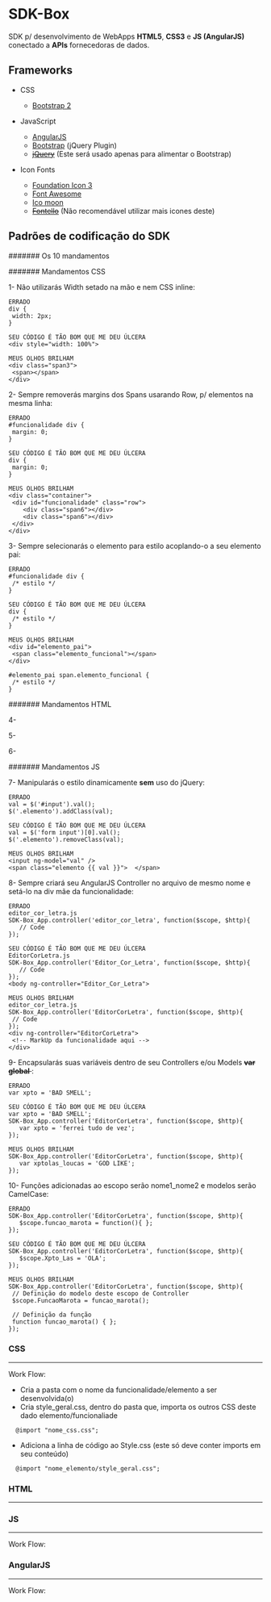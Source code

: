 SDK-Box
=====
SDK p/ desenvolvimento de WebApps __HTML5__, __CSS3__ e __JS (AngularJS)__ conectado a __APIs__ fornecedoras de dados.

## Frameworks

* CSS
  * [Bootstrap 2](http://getbootstrap.com/2.3.2/)

* JavaScript
  * [AngularJS](http://angularjs.org/)
  * [Bootstrap](http://getbootstrap.com/2.3.2/javascript.html) (jQuery Plugin)
  * <del>[jQuery](http://jquery.com/)</del> (Este será usado apenas para alimentar o Bootstrap)

* Icon Fonts
  * [Foundation Icon 3](http://zurb.com/playground/foundation-icon-fonts-3)
  * [Font Awesome](http://fontawesome.io/icons/)
  * [Ico moon](http://icomoon.io/)
  * <del>[Fontello](http://fontello.com/)</del> (Não recomendável utilizar mais icones deste)


## Padrões de codificação do SDK

####### Os 10 mandamentos

####### Mandamentos CSS

1- Não utilizarás Width setado na mão e nem CSS inline:

```
ERRADO
div {
 width: 2px;
}

SEU CÓDIGO É TÃO BOM QUE ME DEU ÚLCERA 
<div style="width: 100%">
```


```
MEUS OLHOS BRILHAM
<div class="span3">
 <span></span>
</div>
```

2- Sempre removerás margins dos Spans usarando Row, p/ elementos na mesma linha:

```
ERRADO
#funcionalidade div {
 margin: 0;
}

SEU CÓDIGO É TÃO BOM QUE ME DEU ÚLCERA 
div {
 margin: 0;
}
```

```
MEUS OLHOS BRILHAM
<div class="container">
 <div id="funcionalidade" class="row">
    <div class="span6"></div>
    <div class="span6"></div>
 </div>
</div>
```

3- Sempre selecionarás o elemento para estilo acoplando-o a seu elemento pai:

```
ERRADO
#funcionalidade div {
 /* estilo */
}

SEU CÓDIGO É TÃO BOM QUE ME DEU ÚLCERA 
div {
 /* estilo */
}
```

```
MEUS OLHOS BRILHAM
<div id="elemento_pai">
 <span class="elemento_funcional"></span>
</div>

#elemento_pai span.elemento_funcional {
 /* estilo */
}
```

####### Mandamentos HTML

4-

5-

6-


####### Mandamentos JS

7- Manipularás o estilo dinamicamente __sem__ uso do jQuery:

```
ERRADO
val = $('#input').val();
$('.elemento').addClass(val);

SEU CÓDIGO É TÃO BOM QUE ME DEU ÚLCERA 
val = $('form input')[0].val();
$('.elemento').removeClass(val);
```

```
MEUS OLHOS BRILHAM
<input ng-model="val" />
<span class="elemento {{ val }}">  </span>
```

8- Sempre criará seu AngularJS Controller no arquivo de mesmo nome e setá-lo na div mãe da funcionalidade:

```
ERRADO
editor_cor_letra.js
SDK-Box_App.controller('editor_cor_letra', function($scope, $http){
   // Code
});

SEU CÓDIGO É TÃO BOM QUE ME DEU ÚLCERA 
EditorCorLetra.js
SDK-Box_App.controller('Editor_Cor_Letra', function($scope, $http){
   // Code
});
<body ng-controller="Editor_Cor_Letra">
```

```
MEUS OLHOS BRILHAM
editor_cor_letra.js
SDK-Box_App.controller('EditorCorLetra', function($scope, $http){
 // Code
});
<div ng-controller="EditorCorLetra">
 <!-- MarkUp da funcionalidade aqui -->
</div>
```

9- Encapsularás suas variáveis dentro de seu Controllers e/ou Models <del> __var global__ </del>:

```
ERRADO
var xpto = 'BAD SMELL';

SEU CÓDIGO É TÃO BOM QUE ME DEU ÚLCERA 
var xpto = 'BAD SMELL';
SDK-Box_App.controller('EditorCorLetra', function($scope, $http){
   var xpto = 'ferrei tudo de vez';
});
```

```
MEUS OLHOS BRILHAM
SDK-Box_App.controller('EditorCorLetra', function($scope, $http){
   var xptolas_loucas = 'GOD LIKE';
});
```

10- Funções adicionadas ao escopo serão nome1_nome2 e modelos serão CamelCase:

```
ERRADO
SDK-Box_App.controller('EditorCorLetra', function($scope, $http){
   $scope.funcao_marota = function(){ };
});

SEU CÓDIGO É TÃO BOM QUE ME DEU ÚLCERA 
SDK-Box_App.controller('EditorCorLetra', function($scope, $http){
   $scope.Xpto_Las = 'OLA';
});
```

```
MEUS OLHOS BRILHAM
SDK-Box_App.controller('EditorCorLetra', function($scope, $http){
 // Definição do modelo deste escopo de Controller
 $scope.FuncaoMarota = funcao_marota();
 
 // Definição da função
 function funcao_marota() { };
});
```


### CSS
--------
Work Flow:
* Cria a pasta com o nome da funcionalidade/elemento a ser desenvolvida(o)
* Cria style_geral.css, dentro do pasta que, importa os outros CSS deste dado elemento/funcionaliade

```
  @import "nome_css.css";
```

* Adiciona a linha de código ao Style.css (este só deve conter imports em seu conteúdo)

```
  @import "nome_elemento/style_geral.css";
```

### HTML
--------



### JS
--------
Work Flow:



### AngularJS
--------
Work Flow:



